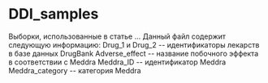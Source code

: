 # DDI_samples
Выборки, использованные в статье ...
Данный файл содержит следующую информацию:
Drug_1 и Drug_2 -- идентификаторы лекарств в базе данных DrugBank
Adverse_effect -- название побочного эффекта в соответствии с Meddra
Meddra_ID -- идентификатор Meddra
Meddra_category -- категория Meddra
